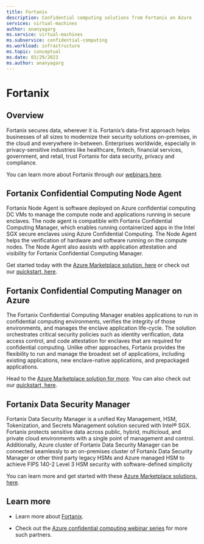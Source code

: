 ```yaml
---
title: Fortanix
description: Confidential computing solutions from Fortanix on Azure
services: virtual-machines
author: ananyagarg
ms.service: virtual-machines
ms.subservice: confidential-computing
ms.workload: infrastructure
ms.topic: conceptual
ms.date: 03/29/2023
ms.author: ananyagarg
---
```


# Fortanix

## Overview

Fortanix secures data, wherever it is. Fortanix’s data-first approach helps businesses of all sizes to modernize their security solutions on-premises, in the cloud and everywhere in-between. Enterprises worldwide, especially in privacy-sensitive industries like healthcare, fintech, financial services, government, and retail, trust Fortanix for data security, privacy and compliance.


You can learn more about Fortanix through our [webinars here](https://vshow.on24.com/vshow/Azure_Confidential/exhibits/Fortanix_Inc).

## Fortanix Confidential Computing Node Agent

Fortanix Node Agent is software deployed on Azure confidential computing DC VMs  to manage the compute node and applications running in secure enclaves. The node agent is compatible with Fortanix Confidential Computing Manager, which enables running containerized apps in the Intel SGX secure enclaves using Azure Confidential Computing. The Node Agent helps the verification of hardware and software running on the compute nodes. The Node Agent also assists with application attestation and visibility for Fortanix Confidential Computing Manager.

Get started today with the [Azure Marketplace solution, here](https://azuremarketplace.microsoft.com/en-us/marketplace/apps/fortanix.rte_node_agent?tab=Overview) or check out our [quickstart, here](../how-to-fortanix-confidential-computing-manager-node-agent.md).

## Fortanix Confidential Computing Manager on Azure
The Fortanix Confidential Computing Manager enables applications to run in confidential computing environments, verifies the integrity of those environments, and manages the enclave application life-cycle. The solution orchestrates critical security policies such as identity verification, data access control, and code attestation for enclaves that are required for confidential computing. Unlike other approaches, Fortanix provides the flexibility to run and manage the broadest set of applications, including existing applications, new enclave-native applications, and prepackaged applications. 

Head to the [Azure Marketplace solution for more](https://azuremarketplace.microsoft.com/en-us/marketplace/apps/fortanix.em_managed?tab=Overview). You can also check out our [quickstart, here](../how-to-fortanix-confidential-computing-manager.md).

## Fortanix Data Security Manager
Fortanix Data Security Manager is a unified Key Management, HSM, Tokenization, and Secrets Management solution secured with Intel® SGX. Fortanix protects sensitive data across public, hybrid, multicloud, and private cloud environments with a single point of management and control. Additionally, Azure cluster of Fortanix Data Security Manager can be connected seamlessly to an on-premises cluster of Fortanix Data Security Manager or other third party legacy HSMs and Azure managed HSM to achieve FIPS 140-2 Level 3 HSM security with software-defined simplicity

You can learn more and get started with these [Azure Marketplace solutions, here](https://azuremarketplace.microsoft.com/en-us/marketplace/apps/fortanix.fortanix-sdkms-sgx?tab=Overview). 



## Learn more

- Learn more about [Fortanix](https://www.fortanix.com/).

- Check out the [Azure confidential computing webinar series](https://vshow.on24.com/vshow/Azure_Confidential/exhibits/Home) for more such partners.

